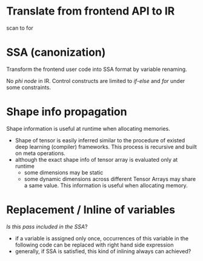 # Translate from frontend API to IR

scan to for

# SSA (canonization)

Transform the frontend user code into SSA format by variable renaming.

No *phi node* in IR. Control constructs are limited to *if-else* and *for* under some constraints.

# Shape info propagation

Shape information is useful at runtime when allocating memories.
- Shape of tensor is easily inferred similar to the procedure of existed deep learning (compiler) frameworks. This process is recursive and built on meta operations.
- although the exact shape info of tensor array is evaluated only at runtime
  - some dimensions may be static
  - some dynamic dimensions across different Tensor Arrays may share a same value. This information is useful when allocating memory.

# Replacement / Inline of variables

*Is this pass included in the SSA*?
- if a variable is assigned only once, occurrences of this variable in the following code can be replaced with right hand side expression
- generally, if SSA is satisfied, this kind of inlining always can achieved?